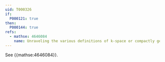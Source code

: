 ```yaml
---
uid: T000326
if:
  P000121: true
then:
  P000144: true
refs:
  - mathse: 4646084
    name: Unraveling the various definitions of k-space or compactly generated space
---
```


See {{mathse:4646084}}.

